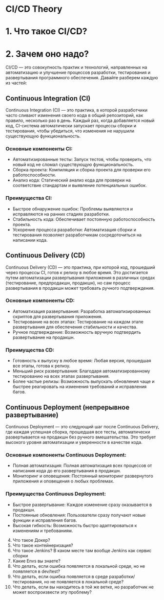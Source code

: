 # CI/CD Theory
# 1. Что такое CI/CD?
# 2. Зачем оно надо?
CI/CD — это совокупность практик и технологий, направленных на автоматизацию и улучшение процессов разработки, тестирования и развертывания программного обеспечения. Давайте разберем каждую из частей:
## Continuous Integration (CI)
Continuous Integration (CI) — это практика, в которой разработчики часто сливают изменения своего кода в общий репозиторий, как правило, несколько раз в день. Каждый раз, когда добавляется новый код, CI-система автоматически запускает процессы сборки и тестирования, чтобы убедиться, что изменения не нарушили существующую функциональность.
### Основные компоненты CI:
* Автоматизированные тесты: Запуск тестов, чтобы проверить, что новый код не сломал существующую функциональность.
* Сборка проекта: Компиляция и сборка проекта для проверки его работоспособности.
* Анализ кода: Статический анализ кода для проверки на соответствие стандартам и выявление потенциальных ошибок.
### Преимущества CI:
* Быстрое обнаружение ошибок: Проблемы выявляются и исправляются на ранних стадиях разработки.
* Стабильность кода: Обеспечивает постоянную работоспособность проекта.
* Ускорение процесса разработки: Автоматизация сборки и тестирования позволяет разработчикам сосредоточиться на написании кода.
## Continuous Delivery (CD)
Continuous Delivery (CD) — это практика, при которой код, прошедший через процессы CI, готов к релизу в любое время. Это достигается путем автоматизации развертывания приложения в различных средах (тестирование, предпродакшн, продакшн), но сам процесс развертывания в продакшн может требовать ручного подтверждения.
### Основные компоненты CD:
* Автоматизация развертывания: Разработка автоматизированных скриптов для развертывания приложения.
* Тестирование на всех этапах: Тестирование на каждом этапе развертывания для обеспечения стабильности и качества.
* Ручное подтверждение: Возможность вручную подтвердить развертывание на продакшн.
### Преимущества CD:
* Готовность к выпуску в любое время: Любая версия, прошедшая все этапы, готова к релизу.
* Меньший риск развертывания: Благодаря автоматизированному тестированию на всех этапах развертывания.
* Более частые релизы: Возможность выпускать обновления чаще и быстрее реагировать на изменения требований и исправления багов.
## Continuous Deployment (непрерывное развертывание)
Continuous Deployment — это следующий шаг после Continuous Delivery, где каждая успешная сборка, прошедшая все тесты, автоматически развертывается на продакшн без ручного вмешательства. Это требует высокого уровня автоматизации и уверенности в качестве кода.
### Основные компоненты Continuous Deployment:
* Полная автоматизация: Полная автоматизация всех процессов от написания кода до его развертывания в продакшн.
* Мониторинг и оповещения: Постоянный мониторинг развернутого приложения и оповещения о любых проблемах.
### Преимущества Continuous Deployment:
* Быстрое развертывание: Каждое изменение сразу оказывается в продакшн.
* Постоянные обновления: Пользователи сразу получают новые функции и исправления багов.
* Высокая гибкость: Возможность быстро адаптироваться к изменениям и требованиям.

4. Что такое Докер?
5. Что такое контейнеризация?
6. Что такое Jenkins? В каком месте там вообще Jenkins как сервис сборки
7. Какие Envs вы знаете?
8. Что делать, если ошибка появляется в локальной среде, но не появляется в dev/test?
9. Что делать, если ошибка появляется в среде разработки/тестирования, но не появляется в локальной среде? 
10. Что делать, если вы находитесь в той же ветке, но разработчик не может воспроизвести эту проблему?
